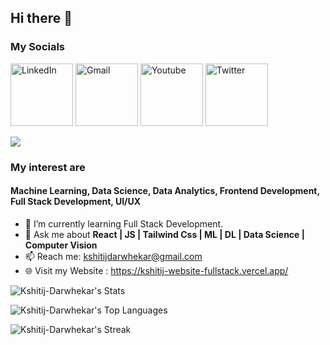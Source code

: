## Hi there 👋

### My Socials 

[<img alt="LinkedIn" width="100px" src="https://1000logos.net/wp-content/uploads/2017/03/Linkedin-Logo.png" />](https://www.linkedin.com/in/kshitij-darwhekar-b15a33191/)
<a href="mailto:kshitijdarwhekar@gmail.com"><img alt="Gmail" width="100px" src="https://1000logos.net/wp-content/uploads/2021/05/Gmail-logo.png" /></a>
[<img alt="Youtube" width="100px" src="https://www.freeiconspng.com/uploads/youtube-logo-png-transparent-image-5.png" />](https://www.youtube.com/@kshitijdarwhekar)
[<img alt="Twitter" width="100px" src="https://1000logos.net/wp-content/uploads/2017/06/Twitter-Log%D0%BE-768x432.png" />](https://twitter.com/KshitijDarwhek1)


![](https://komarev.com/ghpvc/?username=Kshitij-Darwhekar)



### My interest are 
#### Machine Learning, Data Science, Data Analytics, Frontend Development, Full Stack Development, UI/UX

- 🌱 I’m currently learning Full Stack Development.
- 💬 Ask me about <b> React | JS | Tailwind Css | ML | DL | Data Science | Computer Vision </b>
- 📫 Reach me: kshitijdarwhekar@gmail.com
- :globe_with_meridians: Visit my Website : https://kshitij-website-fullstack.vercel.app/



![Kshitij-Darwhekar's Stats](https://github-readme-stats.vercel.app/api?username=Kshitij-Darwhekar&theme=vue-dark&show_icons=true&hide_border=true&count_private=true)  

![Kshitij-Darwhekar's Top Languages](https://github-readme-stats.vercel.app/api/top-langs/?username=Kshitij-Darwhekar&theme=vue-dark&show_icons=true&hide_border=true&layout=compact)

![Kshitij-Darwhekar's Streak](https://github-readme-streak-stats.herokuapp.com/?user=Kshitij-Darwhekar&theme=vue-dark&hide_border=true)
